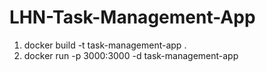 # LHN-Task-Management-App
1. docker build -t task-management-app .
2. docker run -p 3000:3000 -d task-management-app